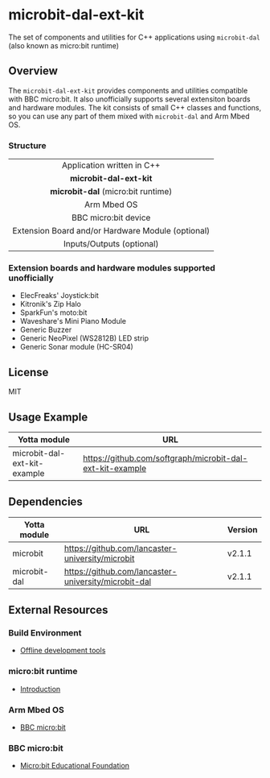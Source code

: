 
# microbit-dal-ext-kit

The set of components and utilities for C++ applications using `microbit-dal` (also known as micro:bit runtime)

## Overview

The `microbit-dal-ext-kit` provides components and utilities compatible with BBC micro:bit. It also unofficially supports several extensiton boards and hardware modules. The kit consists of small C++ classes and functions, so you can use any part of them mixed with `microbit-dal` and Arm Mbed OS.

### Structure

<table>
<tr><td align="center">Application written in C++</td></tr>
<tr><td align="center"><b>microbit-dal-ext-kit</b></td></tr>
<tr><td align="center"><b>microbit-dal</b> (micro:bit runtime)</td></tr>
<tr><td align="center">Arm Mbed OS</td></tr>
<tr><td align="center" >BBC micro:bit device</td></tr>
<tr><td align="center">Extension Board and/or Hardware Module (optional)</td></tr>
<tr><td align="center">Inputs/Outputs (optional)</td></tr>
</table>

### Extension boards and hardware modules supported unofficially

+ ElecFreaks' Joystick:bit
+ Kitronik's Zip Halo
+ SparkFun's moto:bit
+ Waveshare's Mini Piano Module
+ Generic Buzzer
+ Generic NeoPixel (WS2812B) LED strip
+ Generic Sonar module (HC-SR04)

## License

MIT

## Usage Example

Yotta module | URL
------------ | ---
microbit-dal-ext-kit-example | https://github.com/softgraph/microbit-dal-ext-kit-example

## Dependencies

Yotta module | URL | Version
------------ | --- | -------
microbit     | https://github.com/lancaster-university/microbit     | v2.1.1
microbit-dal | https://github.com/lancaster-university/microbit-dal | v2.1.1

## External Resources

### Build Environment

+ [Offline development tools](https://lancaster-university.github.io/microbit-docs/offline-toolchains/)

### micro:bit runtime

+ [Introduction](https://lancaster-university.github.io/microbit-docs/)

### Arm Mbed OS

+ [BBC micro:bit](https://os.mbed.com/platforms/Microbit/)

### BBC micro:bit

+ [Micro:bit Educational Foundation](https://microbit.org)
